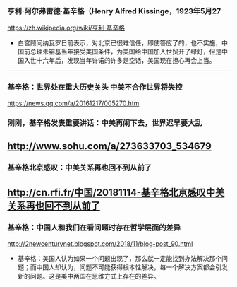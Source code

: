 ### 亨利·阿尔弗雷德·基辛格（Henry Alfred Kissinge，1923年5月27
https://zh.wikipedia.org/wiki/亨利·基辛格
- 白宫顾问纳瓦罗日前表示，对北京已很难信任，即使答应了的，也不实施，中国前总理朱镕基当年接受美国条件，为美国给中国加入世贸开了绿灯，但是中国入世十六年后，发现当年许诺的许多是空话，美国现在担心再会上当。
---
### 基辛格：世界处在重大历史关头 中美不合作世界将失控
https://news.qq.com/a/20161217/005270.htm
### 刚刚，基辛格发表重要讲话：中美再闹下去，世界迟早要大乱
http://www.sohu.com/a/273633703_534679
---
### 基辛格北京感叹：中美关系再也回不到从前了
http://cn.rfi.fr/中国/20181114-基辛格北京感叹中美关系再也回不到从前了
---
### 基辛格：中国人和我们在看问题时存在哲学层面的差异
http://2newcenturynet.blogspot.com/2018/11/blog-post_90.html
- 基辛格：美国人认为如果一个问题出现了，那么就一定能找到办法解决那个问题；而中国人却认为，问题不可能获得根本性解决，每一个解决方案都会引发新的问题。这是美中两国在思维方式上存在的差异。